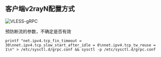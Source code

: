 ## 客户端v2rayN配置方式

![VLESS-gRPC](https://user-images.githubusercontent.com/88967758/132800221-1e67083c-6d38-4f00-8f24-38ae688f3d09.jpg)

预防断流的参数，不确定是否有效

```
printf "net.ipv4.tcp_fin_timeout = 30\nnet.ipv4.tcp_slow_start_after_idle = 0\nnet.ipv4.tcp_tw_reuse = 1\n" > /etc/sysctl.d/grpc.conf && sysctl -p /etc/sysctl.d/grpc.conf

```
